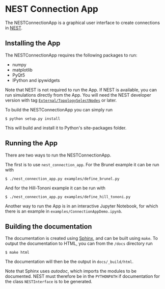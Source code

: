 # NEST Connection App

The NESTConnectionApp is a graphical user interface to create connections in [NEST](http://www.nest-simulator.org).

## Installing the App

The NESTConnectionApp requires the following packages to run:

- numpy
- matplotlib
- PyQt5
- IPython and ipywidgets

Note that NEST is not required to run the App. If NEST is available,
you can run simulations directly from the App. You will need the NEST
developer version with tag
[`External/TopologySelectNodes`](https://github.com/nest/nest-simulator/tree/External/TopologySelectNodes)
or later.

To build the NESTConnectionApp you can simply run
```
$ python setup.py install
```
This will build and install it to Python's site-packages folder.  

## Running the App

There are two ways to run the NESTConnectionApp. 

The first is to use `nest_connection_app`. For the Brunel example it can be run with
```
$ ./nest_connection_app.py examples/define_brunel.py
```
And for the Hill-Tononi example it can be run with
```
$ ./nest_connection_app.py examples/define_hill_tononi.py
```

Another way to run the App is in an interactive Jupyter Notebook, 
for which there is an example in `examples/ConnectionAppDemo.ipynb`.

## Building the documentation

The documentation is created using [Sphinx](http://www.sphinx-doc.org/en/stable/), 
and can be built using `make`. To output the documentation to HTML, you can from 
the `/docs` directory run
```
$ make html
```
The documentation will then be the output in `docs/_build/html`.

Note that Sphinx uses *autodoc*, which imports the modules to be documented. 
NEST must therefore be in the `PYTHONPATH` if documentation for the class 
`NESTInterface` is to be generated.
